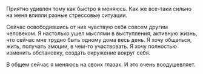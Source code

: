 Приятно удивлен тому как быстро я меняюсь. Как же все-таки сильно на меня влияли разные стрессовые ситуации. 

Сейчас освободившись от них чувствую себя совсем другим человеком. Я настолько ушел мыслями в выступления, активную жизнь, что сейчас мне трудно быть одному дома весь день. Я хочу общаться, жить, получать эмоции, в чем-то участвовать. Я хочу полностью изменить обстановку, создать окружение вокруг себя. 

В общем сейчас я меняюсь на своих глазах. И это очень воодушевляет.